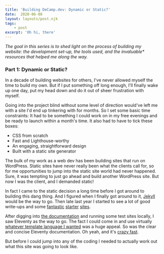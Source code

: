 ```yaml
---
title: 'Building DeCamp.dev: Dynamic or Static?'
date:  2020-06-08
layout: layouts/post.njk
tags:
	- post
excerpt: 'Oh hi, there'
---
```

 _The goal in this series is to shed light on the process of building my website: the development set-up, the tools used, and the invaluable* resources that helped me along the way._

### Part 1: Dynamic or Static?

In a decade of building websites for others, I've never allowed myself the time to build my own. But if I put something off long enough, I'll finally wake up one day, put my head down and do it out of sheer frustration with myself.

Going into the project blind without some level of direction would've left me with a site I'd end up tinkering with for months. So I set some basic time constraints: It had to be something I could work on in my free evenings and be ready to launch within a month's time. It also had to have to tick these boxes:

* CSS from scratch
* Fast and Lighthouse-worthy
* An engaging, straightforward design
* Built with a static site generator

The bulk of my work as a web dev has been building sites that run on WordPress. Static sites have never really been what the clients call for, so for me opportunities to jump into the static site world had never happened. Sure, it was tempting to just go ahead and build another WordPress site. But now I was the client, and I demanded static!

In fact I came to the static decision a long time before I got around to building this dang thing. And I figured when I finally got around to it, [Jekyll](https://jekyllrb.com/) would be the way to go. Then late last year I started to see a lot of good write-ups and some [fantastic](https://hylia.website/) [starter](https://github.com/philhawksworth/eleventyone) [sites](https://www.11ty.dev/docs/starter/). 

After digging into [the documentation](https://www.11ty.dev/docs/getting-started/) and running some test sites locally, I saw Eleventy as the way to go. The fact I could come in and use virtually [whatever template language I wanted](https://www.11ty.dev/docs/) was a huge appeal. So was the clear and concise Eleventy documentation. Oh yeah, and it's [crazy fast](https://www.11ty.dev/leaderboard/perf/).

But before I could jump into any of the coding I needed to actually work out what this site was going to look like.







